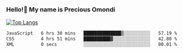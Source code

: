 ### Hello!👋 My name is Precious Omondi 

[![Top Langs](https://github-readme-stats.vercel.app/api/top-langs/?username=Presho99&langs_count=8&theme=dark)](https://github.com/Presho99/github-readme-stats)



<!--START_SECTION:waka-->

```txt
JavaScript   6 hrs 30 mins   ██████████████▒░░░░░░░░░░   57.19 %
CSS          4 hrs 51 mins   ██████████▓░░░░░░░░░░░░░░   42.80 %
XML          0 secs          ░░░░░░░░░░░░░░░░░░░░░░░░░   00.01 %
```

<!--END_SECTION:waka-->

